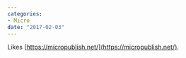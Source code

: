 ```yaml
---
categories:
- Micro
date: "2017-02-03"
---
```


Likes [https://micropublish.net/](https://micropublish.net/).
